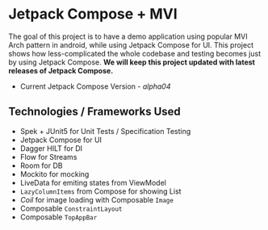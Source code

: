 # Jetpack Compose + MVI
The goal of this project is to have a demo application using popular MVI Arch pattern in android, while using Jetpack Compose for UI. This project shows how less-complicated the whole codebase and testing becomes just by using Jetpack Compose.
**We will keep this project updated with latest releases of Jetpack Compose.**
- Current Jetpack Compose Version - *alpha04*


## Technologies / Frameworks Used
- Spek + JUnit5 for Unit Tests / Specification Testing
- Jetpack Compose for UI
- Dagger HILT for DI
- Flow for Streams
- Room for DB
- Mockito for mocking
- LiveData for emiting states from ViewModel
- `LazyColumnItems` from Compose for showing List
- *Coil* for image loading with Composable `Image`
- Composable `ConstraintLayout`
- Composable `TopAppBar`